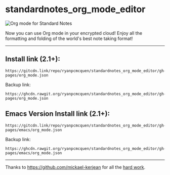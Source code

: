 # standardnotes_org_mode_editor

![Org mode for Standard Notes](https://raw.githubusercontent.com/ryanpcmcquen/standardnotes_org_mode_editor/gh-pages/screenshot.1516826241.png)

Now you can use Org mode in your encrypted cloud! Enjoy all the formatting and folding of the world's best note taking format!

-----

## Install link (2.1+):
```
https://gitcdn.link/repo/ryanpcmcquen/standardnotes_org_mode_editor/gh-pages/org_mode.json
```

Backup link:

```
https://ghcdn.rawgit.org/ryanpcmcquen/standardnotes_org_mode_editor/gh-pages/org_mode.json
```

## Emacs Version Install link (2.1+):
```
https://gitcdn.link/repo/ryanpcmcquen/standardnotes_org_mode_editor/gh-pages/emacs/org_mode.json
```

Backup link:
```
https://ghcdn.rawgit.org/ryanpcmcquen/standardnotes_org_mode_editor/gh-pages/emacs/org_mode.json
```

-----

Thanks to https://github.com/mickael-kerjean for all the [hard work](https://github.com/mickael-kerjean/nuage/blob/master/client/pages/viewerpage/editor/orgmode.js).
